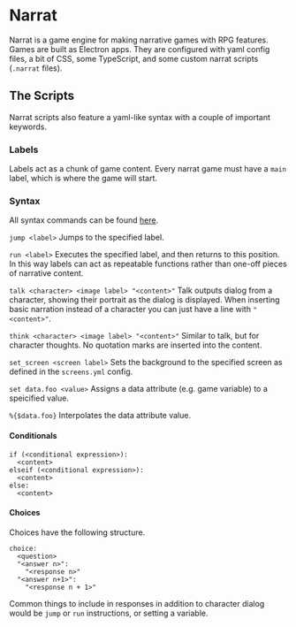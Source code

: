 # Narrat

Narrat is a game engine for making narrative games with RPG features. Games are built as Electron apps. They are configured with yaml config files, a bit of CSS, some TypeScript, and some custom narrat scripts (`.narrat` files).

## The Scripts

Narrat scripts also feature a yaml-like syntax with a couple of important keywords.

### Labels

Labels act as a chunk of game content. Every narrat game must have a `main` label, which is where the game will start.

### Syntax

All syntax commands can be found [here](https://docs.narrat.dev/commands/all-commands.html).

`jump <label>` Jumps to the specified label.

`run <label>` Executes the specified label, and then returns to this position. In this way labels can act as repeatable functions rather than one-off pieces of narrative content.

`talk <character> <image label> "<content>"` Talk outputs dialog from a character, showing their portrait as the dialog is displayed. When inserting basic narration instead of a character you can just have a line with `"<content>"`.

`think <character> <image label> "<content>"` Similar to talk, but for character thoughts. No quotation marks are inserted into the content.

`set_screen <screen label>` Sets the background to the specified screen as defined in the `screens.yml` config.

`set data.foo <value>` Assigns a data attribute (e.g. game variable) to a speicified value.

`%{$data.foo}` Interpolates the data attribute value.

#### Conditionals

```
if (<conditional expression>):
  <content>
elseif (<conditional expression>):
  <content>
else:
  <content>
```

#### Choices

Choices have the following structure.

```
choice:
  <question>
  "<answer n>":
    "<response n>"
  "<answer n+1>":
    "<response n + 1>"
```

Common things to include in responses in addition to character dialog would be `jump` or `run` instructions, or setting a variable.
